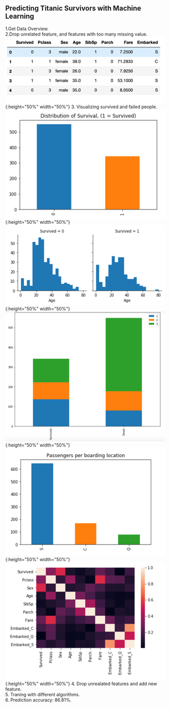 ## Predicting Titanic Survivors with Machine Learning

1.Get Data Overview.<br/>
2.Drop unrelated feature, and features with too many missing value.<br/>
![](./resources/datahead.png){:height="50%" width="50%"}
3. Visualizing survived and failed people.<br/>
![](./resources/surfail.png){:height="50%" width="50%"}
![](./resources/age.png){:height="50%" width="50%"}
![](./resources/class.png){:height="50%" width="50%"}
![](./resources/port.png){:height="50%" width="50%"}
![](./resources/heat.png){:height="50%" width="50%"}
4. Drop unrealated features and add new feature.<br>
5. Traning with different algorithms.<br/>
6. Prediction accuracy: 86.81%.<br/>


